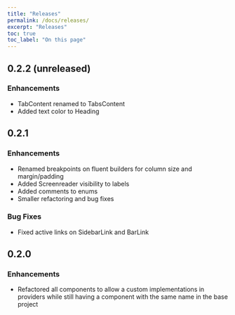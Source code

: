 ```yaml
---
title: "Releases"
permalink: /docs/releases/
excerpt: "Releases"
toc: true
toc_label: "On this page"
---
```


## 0.2.2 (unreleased)

### Enhancements

- TabContent renamed to TabsContent
- Added text color to Heading

## 0.2.1

### Enhancements

- Renamed breakpoints on fluent builders for column size and margin/padding
- Added Screenreader visibility to labels
- Added comments to enums
- Smaller refactoring and bug fixes

### Bug Fixes

- Fixed active links on SidebarLink and BarLink

## 0.2.0

### Enhancements

- Refactored all components to allow a custom implementations in providers while still having a component with the same name in the base project